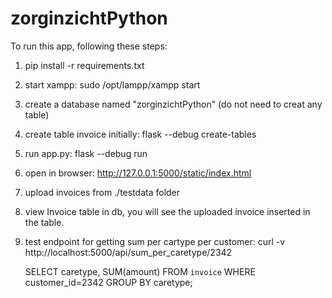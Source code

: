 # zorginzichtPython
To run this app, following these steps:
1. pip install -r requirements.txt
2. start xampp: sudo /opt/lampp/xampp start
3. create a database named "zorginzichtPython" (do not need to creat any table)
4. create table invoice initially: flask --debug create-tables
5. run app.py: flask --debug run
6. open in browser: http://127.0.0.1:5000/static/index.html
7. upload invoices from ./testdata folder
8. view Invoice table in db, you will see the uploaded invoice inserted in the table.
9. test endpoint for getting sum per cartype per customer: 
   curl -v http://localhost:5000/api/sum_per_caretype/2342

   SELECT caretype, SUM(amount) FROM `invoice` WHERE customer_id=2342 GROUP BY caretype;


